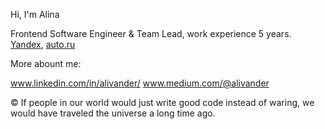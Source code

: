 Hi, I'm Alina

Frontend Software Engineer & Team Lead, work experience 5 years. [Yandex](https://yandex.ru/), [auto.ru](https://yandex.ru/)


More abount me:

www.linkedin.com/in/alivander/
www.medium.com/@alivander

© If people in our world would just write good code instead of waring, we would have traveled the universe a long time ago. 
